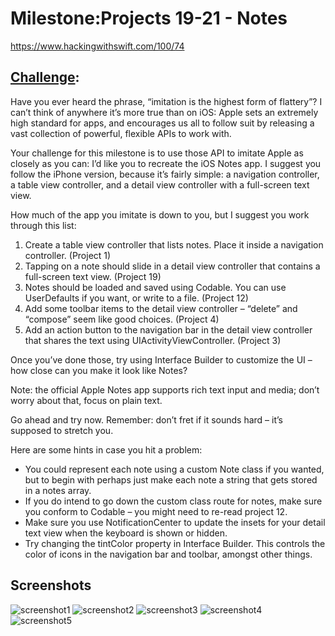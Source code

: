 # Milestone:Projects 19-21 - Notes

https://www.hackingwithswift.com/100/74

## [Challenge](https://www.hackingwithswift.com/guide/8/3/challenge):
Have you ever heard the phrase, “imitation is the highest form of flattery”? I can’t think of anywhere it’s more true than on iOS: Apple sets an extremely high standard for apps, and encourages us all to follow suit by releasing a vast collection of powerful, flexible APIs to work with.

Your challenge for this milestone is to use those API to imitate Apple as closely as you can: I’d like you to recreate the iOS Notes app. I suggest you follow the iPhone version, because it’s fairly simple: a navigation controller, a table view controller, and a detail view controller with a full-screen text view.

How much of the app you imitate is down to you, but I suggest you work through this list:

1. Create a table view controller that lists notes. Place it inside a navigation controller. (Project 1)
2. Tapping on a note should slide in a detail view controller that contains a full-screen text view. (Project 19)
3. Notes should be loaded and saved using Codable. You can use UserDefaults if you want, or write to a file. (Project 12)
4. Add some toolbar items to the detail view controller – “delete” and “compose” seem like good choices. (Project 4)
5. Add an action button to the navigation bar in the detail view controller that shares the text using UIActivityViewController. (Project 3)

Once you’ve done those, try using Interface Builder to customize the UI – how close can you make it look like Notes?

Note: the official Apple Notes app supports rich text input and media; don’t worry about that, focus on plain text.

Go ahead and try now. Remember: don’t fret if it sounds hard – it’s supposed to stretch you.

Here are some hints in case you hit a problem:

- You could represent each note using a custom Note class if you wanted, but to begin with perhaps just make each note a string that gets stored in a notes array.
- If you do intend to go down the custom class route for notes, make sure you conform to Codable – you might need to re-read project 12.
- Make sure you use NotificationCenter to update the insets for your detail text view when the keyboard is shown or hidden.
- Try changing the tintColor property in Interface Builder. This controls the color of icons in the navigation bar and toolbar, amongst other things.

## Screenshots

![screenshot1](screenshots/Screenshot1.png)
![screenshot2](screenshots/Screenshot2.png)
![screenshot3](screenshots/Screenshot3.png)
![screenshot4](screenshots/Screenshot4.png)
![screenshot5](screenshots/Screenshot5.png)
